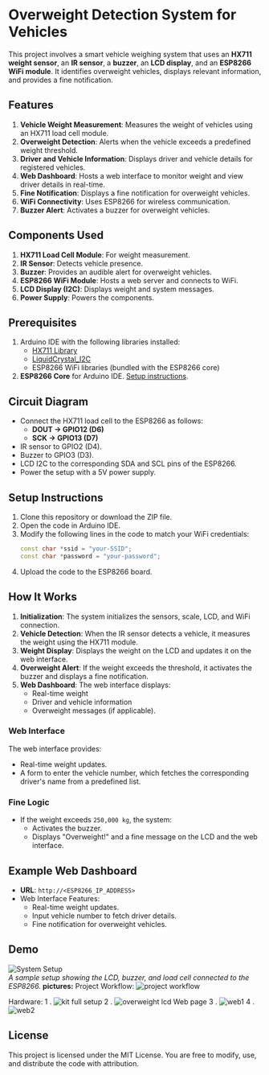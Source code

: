 # Overweight Detection System for Vehicles

This project involves a smart vehicle weighing system that uses an **HX711 weight sensor**, an **IR sensor**, a **buzzer**, an **LCD display**, and an **ESP8266 WiFi module**. It identifies overweight vehicles, displays relevant information, and provides a fine notification.

## Features

1. **Vehicle Weight Measurement**: Measures the weight of vehicles using an HX711 load cell module.
2. **Overweight Detection**: Alerts when the vehicle exceeds a predefined weight threshold.
3. **Driver and Vehicle Information**: Displays driver and vehicle details for registered vehicles.
4. **Web Dashboard**: Hosts a web interface to monitor weight and view driver details in real-time.
5. **Fine Notification**: Displays a fine notification for overweight vehicles.
6. **WiFi Connectivity**: Uses ESP8266 for wireless communication.
7. **Buzzer Alert**: Activates a buzzer for overweight vehicles.

## Components Used

1. **HX711 Load Cell Module**: For weight measurement.
2. **IR Sensor**: Detects vehicle presence.
3. **Buzzer**: Provides an audible alert for overweight vehicles.
4. **ESP8266 WiFi Module**: Hosts a web server and connects to WiFi.
5. **LCD Display (I2C)**: Displays weight and system messages.
6. **Power Supply**: Powers the components.

## Prerequisites

1. Arduino IDE with the following libraries installed:
   - [HX711 Library](https://github.com/bogde/HX711)
   - [LiquidCrystal_I2C](https://github.com/johnrickman/LiquidCrystal_I2C)
   - ESP8266 WiFi libraries (bundled with the ESP8266 core)
2. **ESP8266 Core** for Arduino IDE. [Setup instructions](https://github.com/esp8266/Arduino).

## Circuit Diagram

- Connect the HX711 load cell to the ESP8266 as follows:
  - **DOUT → GPIO12 (D6)**
  - **SCK → GPIO13 (D7)**
- IR sensor to GPIO2 (D4).
- Buzzer to GPIO3 (D3).
- LCD I2C to the corresponding SDA and SCL pins of the ESP8266.
- Power the setup with a 5V power supply.

## Setup Instructions

1. Clone this repository or download the ZIP file.
2. Open the code in Arduino IDE.
3. Modify the following lines in the code to match your WiFi credentials:
   ```cpp
   const char *ssid = "your-SSID";
   const char *password = "your-password";
   ```
4. Upload the code to the ESP8266 board.

## How It Works

1. **Initialization**: The system initializes the sensors, scale, LCD, and WiFi connection.
2. **Vehicle Detection**: When the IR sensor detects a vehicle, it measures the weight using the HX711 module.
3. **Weight Display**: Displays the weight on the LCD and updates it on the web interface.
4. **Overweight Alert**: If the weight exceeds the threshold, it activates the buzzer and displays a fine notification.
5. **Web Dashboard**: The web interface displays:
   - Real-time weight
   - Driver and vehicle information
   - Overweight messages (if applicable).

### Web Interface

The web interface provides:
- Real-time weight updates.
- A form to enter the vehicle number, which fetches the corresponding driver's name from a predefined list.

### Fine Logic

- If the weight exceeds `250,000 kg`, the system:
  - Activates the buzzer.
  - Displays "Overweight!" and a fine message on the LCD and the web interface.

## Example Web Dashboard

- **URL**: `http://<ESP8266_IP_ADDRESS>`
- Web Interface Features:
  - Real-time weight updates.
  - Input vehicle number to fetch driver details.
  - Fine notification for overweight vehicles.

## Demo

![System Setup](https://via.placeholder.com/600x300)  
*A sample setup showing the LCD, buzzer, and load cell connected to the ESP8266.*
**pictures:**
Project Workflow:
![project workflow](https://github.com/user-attachments/assets/f8213aea-6184-443a-9b41-974127b4bf48)

Hardware:
1 . ![kit full setup](https://github.com/user-attachments/assets/9cb7aa75-6214-4448-9ef4-db120767d953)
2 . ![overweight lcd](https://github.com/user-attachments/assets/1a5756dd-416b-4cdb-98f8-47f0ec9b5cb1)
Web page
3 . ![web1](https://github.com/user-attachments/assets/50dedaa2-203e-4dd7-bc35-12c722fe17e8)
4 . ![web2](https://github.com/user-attachments/assets/0e7595b6-3854-45e0-877d-75134479e519)






## License

This project is licensed under the MIT License. You are free to modify, use, and distribute the code with attribution.
